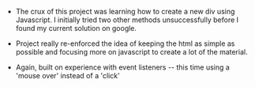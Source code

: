 - The crux of this project was learning how to create a new div using Javascript. I initially tried two other methods unsuccessfully before I found my current solution on google. 

- Project really re-enforced the idea of keeping the html as simple as possible and focusing more on javascript to create a lot of the material.

- Again, built on experience with event listeners -- this time using a 'mouse over' instead of a 'click'


